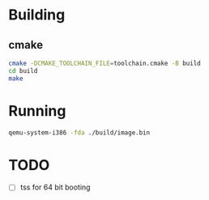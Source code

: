 # Building

## cmake

```bash
cmake -DCMAKE_TOOLCHAIN_FILE=toolchain.cmake -B build
cd build
make
```

# Running

```bash
qemu-system-i386 -fda ./build/image.bin
```

# TODO

- [ ] tss for 64 bit booting
